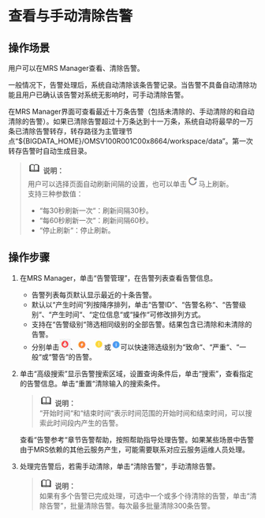 # 查看与手动清除告警<a name="ZH-CN_TOPIC_0174499315"></a>

## 操作场景<a name="zh-cn_topic_0035209604_section36000642162238"></a>

用户可以在MRS Manager查看、清除告警。

一般情况下，告警处理后，系统自动清除该条告警记录。当告警不具备自动清除功能且用户已确认该告警对系统无影响时，可手动清除告警。

在MRS Manager界面可查看最近十万条告警（包括未清除的、手动清除的和自动清除的告警）。如果已清除告警超过十万条达到十一万条，系统自动将最早的一万条已清除告警转存，转存路径为主管理节点“$\{BIGDATA\_HOME\}/OMSV100R001C00x8664/workspace/data”。第一次转存告警时自动生成目录。

>![](public_sys-resources/icon-note.gif) **说明：**   
>用户可以选择页面自动刷新间隔的设置，也可以单击![](figures/icon_mrs_fresh_R-1.png)马上刷新。  
>支持三种参数值：  
>-   “每30秒刷新一次“：刷新间隔30秒。  
>-   “每60秒刷新一次“：刷新间隔60秒。  
>-   “停止刷新“：停止刷新。  

## 操作步骤<a name="zh-cn_topic_0035209604_section1141339162319"></a>

1.  在MRS Manager，单击“告警管理”，在告警列表查看告警信息。
    -   告警列表每页默认显示最近的十条告警。
    -   默认以“产生时间“列按降序排列，单击“告警ID“、“告警名称“、“告警级别“、“产生时间“、“定位信息“或“操作“可修改排列方式。
    -   支持在“告警级别“筛选相同级别的全部告警。结果包含已清除和未清除的告警。
    -   分别单击![](figures/icon_mrs_critical-14.jpg)、![](figures/icon_mrs_major-15.jpg)、![](figures/icon_mrs_minor-16.jpg)或![](figures/icon_mrs_waring-17.jpg)可以快速筛选级别为“致命“、“严重“、“一般“或“警告“的告警。


1.  单击“高级搜索”显示告警搜索区域，设置查询条件后，单击“搜索”，查看指定的告警信息。单击“重置“清除输入的搜索条件。

    >![](public_sys-resources/icon-note.gif) **说明：**   
    >“开始时间“和“结束时间“表示时间范围的开始时间和结束时间，可以搜索此时间段内产生的告警。  

    查看“告警参考“章节告警帮助，按照帮助指导处理告警。如果某些场景中告警由于MRS依赖的其他云服务产生，可能需要联系对应云服务运维人员处理。

2.  处理完告警后，若需手动清除，单击“清除告警“，手动清除告警。

    >![](public_sys-resources/icon-note.gif) **说明：**   
    >如果有多个告警已完成处理，可选中一个或多个待清除的告警，单击“清除告警”，批量清除告警。每次最多批量清除300条告警。  


